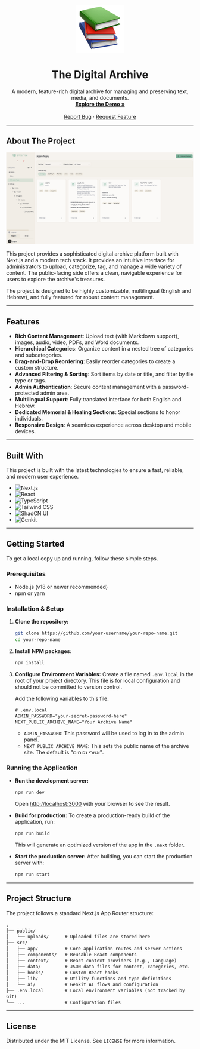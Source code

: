 <div align="center">
  <img src="data/logo.png" alt="Logo" width="128" height="128" data-ai-hint="archive logo">

  <h1 align="center">The Digital Archive</h1>

  <p align="center">
    A modern, feature-rich digital archive for managing and preserving text, media, and documents.
    <br />
    <a href="#"><strong>Explore the Demo »</strong></a>
    <br />
    <br />
    <a href="#">Report Bug</a>
    ·
    <a href="#">Request Feature</a>
  </p>
</div>

---

## About The Project

![Project Screenshot](data/screenshoot.png)

This project provides a sophisticated digital archive platform built with Next.js and a modern tech stack. It provides an intuitive interface for administrators to upload, categorize, tag, and manage a wide variety of content. The public-facing side offers a clean, navigable experience for users to explore the archive's treasures.

The project is designed to be highly customizable, multilingual (English and Hebrew), and fully featured for robust content management.

---

## Features

*   **Rich Content Management**: Upload text (with Markdown support), images, audio, video, PDFs, and Word documents.
*   **Hierarchical Categories**: Organize content in a nested tree of categories and subcategories.
*   **Drag-and-Drop Reordering**: Easily reorder categories to create a custom structure.
*   **Advanced Filtering & Sorting**: Sort items by date or title, and filter by file type or tags.
*   **Admin Authentication**: Secure content management with a password-protected admin area.
*   **Multilingual Support**: Fully translated interface for both English and Hebrew.
*   **Dedicated Memorial & Healing Sections**: Special sections to honor individuals.
*   **Responsive Design**: A seamless experience across desktop and mobile devices.

---

## Built With

This project is built with the latest technologies to ensure a fast, reliable, and modern user experience.

*   ![Next.js](https://img.shields.io/badge/next.js-000000?style=for-the-badge&logo=nextdotjs&logoColor=white)
*   ![React](https://img.shields.io/badge/React-20232A?style=for-the-badge&logo=react&logoColor=61DAFB)
*   ![TypeScript](https://img.shields.io/badge/TypeScript-007ACC?style=for-the-badge&logo=typescript&logoColor=white)
*   ![Tailwind CSS](https://img.shields.io/badge/Tailwind_CSS-38B2AC?style=for-the-badge&logo=tailwind-css&logoColor=white)
*   ![ShadCN UI](https://img.shields.io/badge/shadcn/ui-000000?style=for-the-badge&logo=shadcnui&logoColor=white)
*   ![Genkit](https://img.shields.io/badge/Genkit-4285F4?style=for-the-badge&logo=google&logoColor=white)

---

## Getting Started

To get a local copy up and running, follow these simple steps.

### Prerequisites

*   Node.js (v18 or newer recommended)
*   npm or yarn

### Installation & Setup

1.  **Clone the repository:**
    ```sh
    git clone https://github.com/your-username/your-repo-name.git
    cd your-repo-name
    ```

2.  **Install NPM packages:**
    ```sh
    npm install
    ```

3.  **Configure Environment Variables:**
    Create a file named `.env.local` in the root of your project directory. This file is for local configuration and should not be committed to version control.

    Add the following variables to this file:
    ```env
    # .env.local
    ADMIN_PASSWORD="your-secret-password-here"
    NEXT_PUBLIC_ARCHIVE_NAME="Your Archive Name"
    ```
    - `ADMIN_PASSWORD`: This password will be used to log in to the admin panel.
    - `NEXT_PUBLIC_ARCHIVE_NAME`: This sets the public name of the archive site. The default is "אמרי נכוחים".

### Running the Application

*   **Run the development server:**
    ```sh
    npm run dev
    ```
    Open [http://localhost:3000](http://localhost:3000) with your browser to see the result.

*   **Build for production:**
    To create a production-ready build of the application, run:
    ```sh
    npm run build
    ```
    This will generate an optimized version of the app in the `.next` folder.

*   **Start the production server:**
    After building, you can start the production server with:
    ```sh
    npm run start
    ```

---

## Project Structure

The project follows a standard Next.js App Router structure:

```
.
├── public/
│   └── uploads/      # Uploaded files are stored here
├── src/
│   ├── app/          # Core application routes and server actions
│   ├── components/   # Reusable React components
│   ├── context/      # React context providers (e.g., Language)
│   ├── data/         # JSON data files for content, categories, etc.
│   ├── hooks/        # Custom React hooks
│   ├── lib/          # Utility functions and type definitions
│   └── ai/           # Genkit AI flows and configuration
├── .env.local        # Local environment variables (not tracked by Git)
└── ...               # Configuration files
```

---
## License

Distributed under the MIT License. See `LICENSE` for more information.
